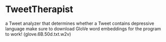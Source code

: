 # TweetTherapist
a Tweet analyzer that determines whether a Tweet contains depressive language
make sure to download GloVe word embeddings for the program to work! (glove.6B.50d.txt.w2v)

